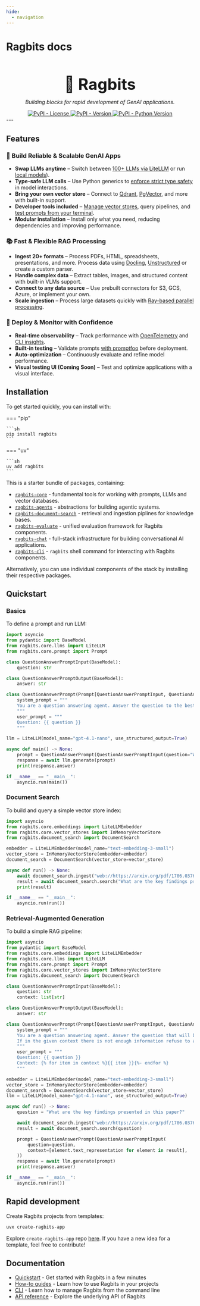 ```yaml
---
hide:
  - navigation
---
```


# Ragbits docs

<style>
.md-content .md-typeset #ragbits-docs { display: none; }

#main-header {
    font-size: 3em;
    margin-bottom: 0;
}
</style>

<h1 align="center" id="main-header">🐰 Ragbits</h1>

<p align="center">
  <em size="">Building blocks for rapid development of GenAI applications.</em>
</p>

<div align="center">

<a href="https://pypi.org/project/ragbits" target="_blank">
  <img alt="PyPI - License" src="https://img.shields.io/pypi/l/ragbits">
</a>

<a href="https://pypi.org/project/ragbits" target="_blank">
  <img alt="PyPI - Version" src="https://img.shields.io/pypi/v/ragbits">
</a>

<a href="https://pypi.org/project/ragbits" target="_blank">
  <img alt="PyPI - Python Version" src="https://img.shields.io/pypi/pyversions/ragbits">
</a>

</div>
---

## Features

### 🔨 Build Reliable & Scalable GenAI Apps

- **Swap LLMs anytime** – Switch between [100+ LLMs via LiteLLM](https://ragbits.deepsense.ai/how-to/llms/use_llms/) or run [local models](https://ragbits.deepsense.ai/how-to/llms/use_local_llms/)).
- **Type-safe LLM calls** – Use Python generics to [enforce strict type safety](https://ragbits.deepsense.ai/how-to/prompts/use_prompting/#how-to-configure-prompts-output-data-type) in model interactions.
- **Bring your own vector store** – Connect to [Qdrant](https://ragbits.deepsense.ai/api_reference/core/vector-stores/#ragbits.core.vector_stores.qdrant.QdrantVectorStore), [PgVector](https://ragbits.deepsense.ai/api_reference/core/vector-stores/#ragbits.core.vector_stores.pgvector.PgVectorStore), and more with built-in support.
- **Developer tools included** – [Manage vector stores](https://ragbits.deepsense.ai/cli/main/#ragbits-vector-store), query pipelines, and [test prompts from your terminal](https://ragbits.deepsense.ai/quickstart/quickstart1_prompts/#testing-the-prompt-from-the-cli).
- **Modular installation** – Install only what you need, reducing dependencies and improving performance.

### 📚 Fast & Flexible RAG Processing

- **Ingest 20+ formats** – Process PDFs, HTML, spreadsheets, presentations, and more. Process data using [Docling](https://github.com/docling-project/docling), [Unstructured](https://github.com/Unstructured-IO/unstructured) or create a custom parser.
- **Handle complex data** – Extract tables, images, and structured content with built-in VLMs support.
- **Connect to any data source** – Use prebuilt connectors for S3, GCS, Azure, or implement your own.
- **Scale ingestion** – Process large datasets quickly with [Ray-based parallel processing](https://ragbits.deepsense.ai/how-to/document_search/distributed_ingestion/#how-to-ingest-documents-in-a-distributed-fashion).

### 🚀 Deploy & Monitor with Confidence

- **Real-time observability** – Track performance with [OpenTelemetry](https://ragbits.deepsense.ai/how-to/project/use_tracing/#opentelemetry-trace-handler) and [CLI insights](https://ragbits.deepsense.ai/how-to/project/use_tracing/#cli-trace-handler).
- **Built-in testing** – Validate prompts [with promptfoo](https://ragbits.deepsense.ai/how-to/prompts/promptfoo/) before deployment.
- **Auto-optimization** – Continuously evaluate and refine model performance.
- **Visual testing UI (Coming Soon)** – Test and optimize applications with a visual interface.

## Installation

To get started quickly, you can install with:

=== "pip"

    ```sh
    pip install ragbits
    ```

=== "uv"

    ```sh
    uv add ragbits
    ```

This is a starter bundle of packages, containing:

- [`ragbits-core`](https://github.com/deepsense-ai/ragbits/tree/main/packages/ragbits-core) - fundamental tools for working with prompts, LLMs and vector databases.
- [`ragbits-agents`](https://github.com/deepsense-ai/ragbits/tree/main/packages/ragbits-agents) - abstractions for building agentic systems.
- [`ragbits-document-search`](https://github.com/deepsense-ai/ragbits/tree/main/packages/ragbits-document-search) - retrieval and ingestion piplines for knowledge bases.
- [`ragbits-evaluate`](https://github.com/deepsense-ai/ragbits/tree/main/packages/ragbits-evaluate) - unified evaluation framework for Ragbits components.
- [`ragbits-chat`](https://github.com/deepsense-ai/ragbits/tree/main/packages/ragbits-chat) - full-stack infrastructure for building conversational AI applications.
- [`ragbits-cli`](https://github.com/deepsense-ai/ragbits/tree/main/packages/ragbits-cli) - `ragbits` shell command for interacting with Ragbits components.

Alternatively, you can use individual components of the stack by installing their respective packages.

## Quickstart

### Basics

To define a prompt and run LLM:

```python
import asyncio
from pydantic import BaseModel
from ragbits.core.llms import LiteLLM
from ragbits.core.prompt import Prompt

class QuestionAnswerPromptInput(BaseModel):
    question: str

class QuestionAnswerPromptOutput(BaseModel):
    answer: str

class QuestionAnswerPrompt(Prompt[QuestionAnswerPromptInput, QuestionAnswerPromptOutput]):
    system_prompt = """
    You are a question answering agent. Answer the question to the best of your ability.
    """
    user_prompt = """
    Question: {{ question }}
    """

llm = LiteLLM(model_name="gpt-4.1-nano", use_structured_output=True)

async def main() -> None:
    prompt = QuestionAnswerPrompt(QuestionAnswerPromptInput(question="What are high memory and low memory on linux?"))
    response = await llm.generate(prompt)
    print(response.answer)

if __name__ == "__main__":
    asyncio.run(main())
```

### Document Search

To build and query a simple vector store index:

```python
import asyncio
from ragbits.core.embeddings import LiteLLMEmbedder
from ragbits.core.vector_stores import InMemoryVectorStore
from ragbits.document_search import DocumentSearch

embedder = LiteLLMEmbedder(model_name="text-embedding-3-small")
vector_store = InMemoryVectorStore(embedder=embedder)
document_search = DocumentSearch(vector_store=vector_store)

async def run() -> None:
    await document_search.ingest("web://https://arxiv.org/pdf/1706.03762")
    result = await document_search.search("What are the key findings presented in this paper?")
    print(result)

if __name__ == "__main__":
    asyncio.run(run())
```

### Retrieval-Augmented Generation

To build a simple RAG pipeline:

```python
import asyncio
from pydantic import BaseModel
from ragbits.core.embeddings import LiteLLMEmbedder
from ragbits.core.llms import LiteLLM
from ragbits.core.prompt import Prompt
from ragbits.core.vector_stores import InMemoryVectorStore
from ragbits.document_search import DocumentSearch

class QuestionAnswerPromptInput(BaseModel):
    question: str
    context: list[str]

class QuestionAnswerPromptOutput(BaseModel):
    answer: str

class QuestionAnswerPrompt(Prompt[QuestionAnswerPromptInput, QuestionAnswerPromptOutput]):
    system_prompt = """
    You are a question answering agent. Answer the question that will be provided using context.
    If in the given context there is not enough information refuse to answer.
    """
    user_prompt = """
    Question: {{ question }}
    Context: {% for item in context %}{{ item }}{%- endfor %}
    """

embedder = LiteLLMEmbedder(model_name="text-embedding-3-small")
vector_store = InMemoryVectorStore(embedder=embedder)
document_search = DocumentSearch(vector_store=vector_store)
llm = LiteLLM(model_name="gpt-4.1-nano", use_structured_output=True)

async def run() -> None:
    question = "What are the key findings presented in this paper?"

    await document_search.ingest("web://https://arxiv.org/pdf/1706.03762")
    result = await document_search.search(question)

    prompt = QuestionAnswerPrompt(QuestionAnswerPromptInput(
        question=question,
        context=[element.text_representation for element in result],
    ))
    response = await llm.generate(prompt)
    print(response.answer)

if __name__ == "__main__":
    asyncio.run(run())
```

## Rapid development

Create Ragbits projects from templates:

```sh
uvx create-ragbits-app
```

Explore `create-ragbits-app` repo [here](https://github.com/deepsense-ai/create-ragbits-app). If you have a new idea for a template, feel free to contribute!

## Documentation

- [Quickstart](quickstart/llms.md) - Get started with Ragbits in a few minutes
- [How-to guides](how-to/prompts/use_prompting.md) - Learn how to use Ragbits in your projects
- [CLI](cli/main.md) - Learn how to manage Ragbits from the command line
- [API reference](api_reference/core/prompt.md) - Explore the underlying API of Ragbits
